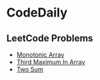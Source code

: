 # CodeDaily

## LeetCode Problems
+ [Monotonic Array](LeetCode/MonotonicArray.cpp)
+ [Third Maximum In Array](LeetCode/ThirdMaximum.cpp)
+ [Two Sum](LeetCode/1_TwoSum.cpp)
